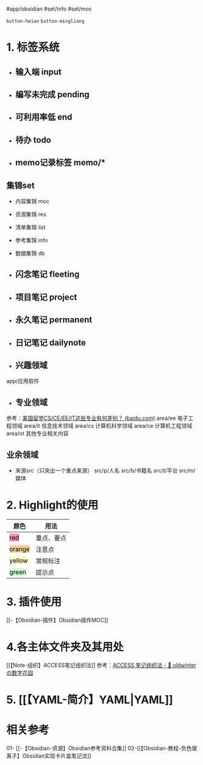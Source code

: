 #app/obsidian #set/info #set/moc 

`button-heian` `button-mingliang`

# 1. 标签系统
* ## 输入端 input
* ## 编写未完成 pending
* ## 可利用率低 end
* ## 待办 todo
* ## memo记录标签 memo/*

## 集锦set
* 内容集锦 moc
* 资源集锦 res
* 清单集锦 list
* 参考集锦 info
* 数据集锦 db

* ## 闪念笔记 fleeting
* ## 项目笔记 project
* ## 永久笔记 permanent
* ## 日记笔记 dailynote

* ## 兴趣领域
app/应用软件

* ## 专业领域
参考：[美国留学CS/CE/EE/IT这些专业有何差别？ (baidu.com)](https://baijiahao.baidu.com/s?id=1709210109948267273&wfr=spider&for=pc)
area/ee 电子工程领域
area/it 信息技术领域
area/cs 计算机科学领域
area/ce 计算机工程领域
area/ot 其他专业相关内容

## 业余领域
* 来源src（只突出一个重点来源）
src/p/人名
src/b/书籍名
src/t/平台
src/m/媒体

# 2. Highlight的使用
| 颜色                                               | 用法       |
| -------------------------------------------------- | ---------- |
| <mark style="background: #FF5582A6;">red</mark>    | 重点、要点 |
| <mark style="background: #FFB86CA6;">orange</mark> | 注意点     |
| <mark style="background: #FFF3A3A6;">yellow</mark> | 常规标注   |
| <mark style="background: #BBFABBA6;">green</mark>  | 提示点           |
# 3.  插件使用
[[-【Obsidian-插件】Obsidian插件MOC]]

# 4.各主体文件夹及其用处
[[【Note-组织】ACCESS笔记组织法]]
参考：[ACCESS 笔记组织法 - 🌲 oldwinterの数字花园](https://oldwinter.top/Cards/%E6%B0%B8%E4%B9%85%E7%AC%94%E8%AE%B0/ACCESS+%E7%AC%94%E8%AE%B0%E7%BB%84%E7%BB%87%E6%B3%95)

# 5. [[【YAML-简介】YAML|YAML]]

# 相关参考
01- [[-【Obsidian-资源】Obsidian参考资料合集]]
02-[[【Obsidian-教程-负色玻离子】Obsidian实现卡片盒笔记法]]


